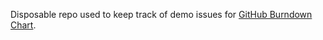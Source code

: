 Disposable repo used to keep track of demo issues for [GitHub Burndown Chart](http://radekstepan.com/github-burndown-chart/).
